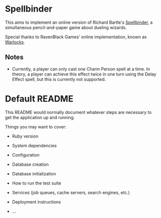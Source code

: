 # Spellbinder

This aims to implement an online version of Richard Bartle's [Spellbinder](https://en.wikipedia.org/wiki/Spellbinder_(paper-and-pencil_game)),
a simultaneous pencil-and-paper game about dueling wizards.

Special thanks to RavenBlack Games' online implementation, known as [Warlocks](https://games.ravenblack.net/rules/1/intro.html).

## Notes
- Currently, a player can only cast one Charm Person spell at a time. In theory, a player can achieve this effect twice in one turn
  using the Delay Effect spell, but this is currently not supported.

# Default README

This README would normally document whatever steps are necessary to get the
application up and running.

Things you may want to cover:

* Ruby version

* System dependencies

* Configuration

* Database creation

* Database initialization

* How to run the test suite

* Services (job queues, cache servers, search engines, etc.)

* Deployment instructions

* ...
